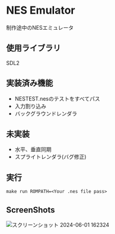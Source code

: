 # NES Emulator

制作途中のNESエミュレータ

## 使用ライブラリ
SDL2

## 実装済み機能
- NESTEST.nesのテストをすべてパス
- 入力割り込み
- バックグラウンドレンダラ

## 未実装
- 水平、垂直同期
- スプライトレンダラ(バグ修正)

## 実行
`make run ROMPATH=<Your .nes file pass>`

## ScreenShots
![スクリーンショット 2024-06-01 162324](https://github.com/onagonanja/NES_emulator/assets/82591137/77f22eb7-0f19-4ae8-838a-b7e9676df8f2)


